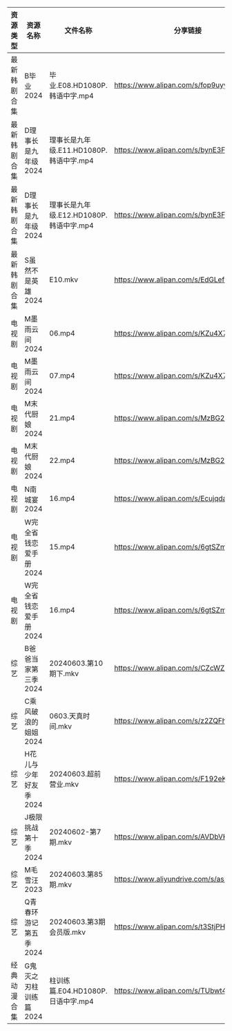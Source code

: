 | 资源类型   | 资源名称          | 文件名称                         | 分享链接                                      | 更新时间                |
| ------ | ------------- | ---------------------------- | ----------------------------------------- | ------------------- |
| 最新韩剧合集 | B毕业2024       | 毕业.E08.HD1080P.韩语中字.mp4      | https://www.alipan.com/s/fop9uyywL8B      | 2024-06-03 08:05:06 |
| 最新韩剧合集 | D理事长是九年级2024  | 理事长是九年级.E11.HD1080P.韩语中字.mp4 | https://www.alipan.com/s/bynE3FP7dyz      | 2024-06-03 14:05:11 |
| 最新韩剧合集 | D理事长是九年级2024  | 理事长是九年级.E12.HD1080P.韩语中字.mp4 | https://www.alipan.com/s/bynE3FP7dyz      | 2024-06-03 14:05:11 |
| 最新韩剧合集 | S虽然不是英雄2024   | E10.mkv                      | https://www.alipan.com/s/EdGLefHeWvz      | 2024-06-03 00:06:10 |
| 电视剧    | M墨雨云间2024     | 06.mp4                       | https://www.alipan.com/s/KZu4X7vNdhK      | 2024-06-03 14:05:37 |
| 电视剧    | M墨雨云间2024     | 07.mp4                       | https://www.alipan.com/s/KZu4X7vNdhK      | 2024-06-03 14:05:37 |
| 电视剧    | M末代厨娘2024     | 21.mp4                       | https://www.alipan.com/s/MzBG2dCbCix      | 2024-06-03 14:05:41 |
| 电视剧    | M末代厨娘2024     | 22.mp4                       | https://www.alipan.com/s/MzBG2dCbCix      | 2024-06-03 14:05:40 |
| 电视剧    | N南城宴2024      | 16.mp4                       | https://www.alipan.com/s/EcujqdaQJ8C      | 2024-06-03 14:05:52 |
| 电视剧    | W完全省钱恋爱手册2024 | 15.mp4                       | https://www.alipan.com/s/6gtSZmCtHmc      | 2024-06-03 00:06:15 |
| 电视剧    | W完全省钱恋爱手册2024 | 16.mp4                       | https://www.alipan.com/s/6gtSZmCtHmc      | 2024-06-03 00:06:15 |
| 综艺     | B爸爸当家第三季2024  | 20240603.第10期下.mkv           | https://www.alipan.com/s/CZcWZGAe35k      | 2024-06-03 14:06:43 |
| 综艺     | C乘风破浪的姐姐2024  | 0603.天真时间.mkv                | https://www.alipan.com/s/z2ZQFhKX5nR      | 2024-06-03 14:06:52 |
| 综艺     | H花儿与少年好友季2024 | 20240603.超前营业.mkv            | https://www.alipan.com/s/F192eKH9dMy      | 2024-06-03 14:07:13 |
| 综艺     | J极限挑战第十季2024  | 20240602-第7期.mkv             | https://www.alipan.com/s/AVDbVKDwyT9      | 2024-06-03 00:06:56 |
| 综艺     | M毛雪汪2023      | 20240603.第85期.mkv            | https://www.aliyundrive.com/s/asPqfgPRqAg | 2024-06-03 14:07:21 |
| 综艺     | Q青春环游记第五季2024 | 20240603.第3期 会员版.mkv         | https://www.alipan.com/s/t3StjPH9G3k      | 2024-06-03 14:07:40 |
| 经典动漫合集 | G鬼灭之刃柱训练篇2024 | 柱训练篇.E04.HD1080P.日语中字.mp4    | https://www.alipan.com/s/TUbwt4s24F2      | 2024-06-03 08:08:25 |
